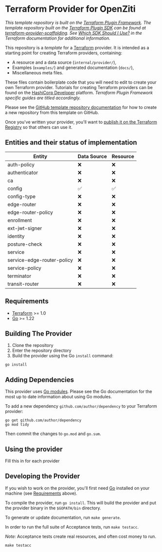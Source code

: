 # Terraform Provider for OpenZiti

_This template repository is built on the [Terraform Plugin Framework](https://github.com/hashicorp/terraform-plugin-framework). The template repository built on the [Terraform Plugin SDK](https://github.com/hashicorp/terraform-plugin-sdk) can be found at [terraform-provider-scaffolding](https://github.com/hashicorp/terraform-provider-scaffolding). See [Which SDK Should I Use?](https://developer.hashicorp.com/terraform/plugin/framework-benefits) in the Terraform documentation for additional information._

This repository is a *template* for a [Terraform](https://www.terraform.io) provider. It is intended as a starting point for creating Terraform providers, containing:

- A resource and a data source (`internal/provider/`),
- Examples (`examples/`) and generated documentation (`docs/`),
- Miscellaneous meta files.

These files contain boilerplate code that you will need to edit to create your own Terraform provider. Tutorials for creating Terraform providers can be found on the [HashiCorp Developer](https://developer.hashicorp.com/terraform/tutorials/providers-plugin-framework) platform. _Terraform Plugin Framework specific guides are titled accordingly._

Please see the [GitHub template repository documentation](https://help.github.com/en/github/creating-cloning-and-archiving-repositories/creating-a-repository-from-a-template) for how to create a new repository from this template on GitHub.

Once you've written your provider, you'll want to [publish it on the Terraform Registry](https://developer.hashicorp.com/terraform/registry/providers/publishing) so that others can use it.


## Entities and their status of implementation
| Entity                     | Data Source           | Resource            |
|----------------------------|-----------------------|---------------------|
| auth-policy               | ❌                   | ❌                  |
| authenticator             | ❌                   | ❌                  |
| ca                        | ❌                   | ❌                  |
| config                    | ✅                    | ✅                  |
| config-type               | ❌                   | ❌                  |
| edge-router               | ❌                   | ❌                  |
| edge-router-policy        | ❌                   | ❌                  |
| enrollment                | ❌                   | ❌                  |
| ext-jwt-signer            | ❌                   | ❌                  |
| identity                  | ❌                   | ❌                  |
| posture-check             | ❌                   | ❌                  |
| service                   | ❌                   | ❌                  |
| service-edge-router-policy| ❌                   | ❌                  |
| service-policy            | ❌                   | ❌                  |
| terminator                | ❌                   | ❌                  |
| transit-router            | ❌                   | ❌                  |



## Requirements

- [Terraform](https://developer.hashicorp.com/terraform/downloads) >= 1.0
- [Go](https://golang.org/doc/install) >= 1.22

## Building The Provider

1. Clone the repository
1. Enter the repository directory
1. Build the provider using the Go `install` command:

```shell
go install
```

## Adding Dependencies

This provider uses [Go modules](https://github.com/golang/go/wiki/Modules).
Please see the Go documentation for the most up to date information about using Go modules.

To add a new dependency `github.com/author/dependency` to your Terraform provider:

```shell
go get github.com/author/dependency
go mod tidy
```

Then commit the changes to `go.mod` and `go.sum`.

## Using the provider

Fill this in for each provider

## Developing the Provider

If you wish to work on the provider, you'll first need [Go](http://www.golang.org) installed on your machine (see [Requirements](#requirements) above).

To compile the provider, run `go install`. This will build the provider and put the provider binary in the `$GOPATH/bin` directory.

To generate or update documentation, run `make generate`.

In order to run the full suite of Acceptance tests, run `make testacc`.

*Note:* Acceptance tests create real resources, and often cost money to run.

```shell
make testacc
```

